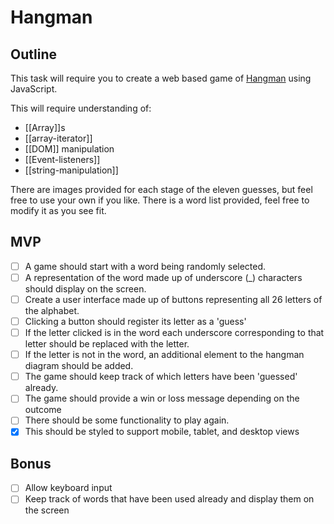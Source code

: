 # Hangman

## Outline

This task will require you to create a web based game of [Hangman](https://en.wikipedia.org/wiki/Hangman_\(game\)) using JavaScript.

This will require understanding of:

- [[Array]]s
- [[array-iterator]]
- [[DOM]] manipulation
-  [[Event-listeners]]
- [[string-manipulation]]

There are images provided for each stage of the eleven guesses, but feel free to use your own if you like. There is a word list provided, feel free to modify it as you see fit.

## MVP

- [ ] A game should start with a word being randomly selected.
- [ ] A representation of the word made up of underscore (_) characters should display on the screen.
- [ ] Create a user interface made up of buttons representing all 26 letters of the alphabet.
- [ ] Clicking a button should register its letter as a 'guess'
- [ ] If the letter clicked is in the word each underscore corresponding to that letter should be replaced with the letter.
- [ ] If the letter is not in the word, an additional element to the hangman diagram should be added.
- [ ] The game should keep track of which letters have been 'guessed' already.
- [ ] The game should provide a win or loss message depending on the outcome
- [ ] There should be some functionality to play again.
- [x] This should be styled to support mobile, tablet, and desktop views

## Bonus

- [ ] Allow keyboard input
- [ ] Keep track of words that have been used already and display them on the screen